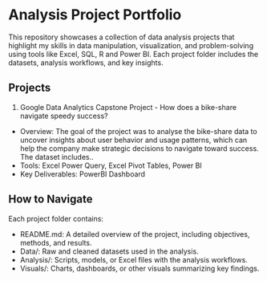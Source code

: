 # Analysis Project Portfolio
This repository showcases a collection of data analysis projects that highlight my skills in data manipulation, visualization, and problem-solving using tools like Excel, SQL, R and Power BI. Each project folder includes the datasets, analysis workflows, and key insights.
## Projects
1. Google Data Analytics Capstone Project - How does a bike-share navigate speedy success?  
 * Overview: The goal of the project was to analyse the bike-share data to uncover insights about user behavior and usage patterns, which can help the company make strategic decisions to navigate toward success. The dataset includes..
 * Tools: Excel Power Query, Excel Pivot Tables, Power BI
 * Key Deliverables: PowerBI Dashboard
## How to Navigate
Each project folder contains:
* README.md: A detailed overview of the project, including objectives, methods, and results.
* Data/: Raw and cleaned datasets used in the analysis.
* Analysis/: Scripts, models, or Excel files with the analysis workflows.
* Visuals/: Charts, dashboards, or other visuals summarizing key findings.
